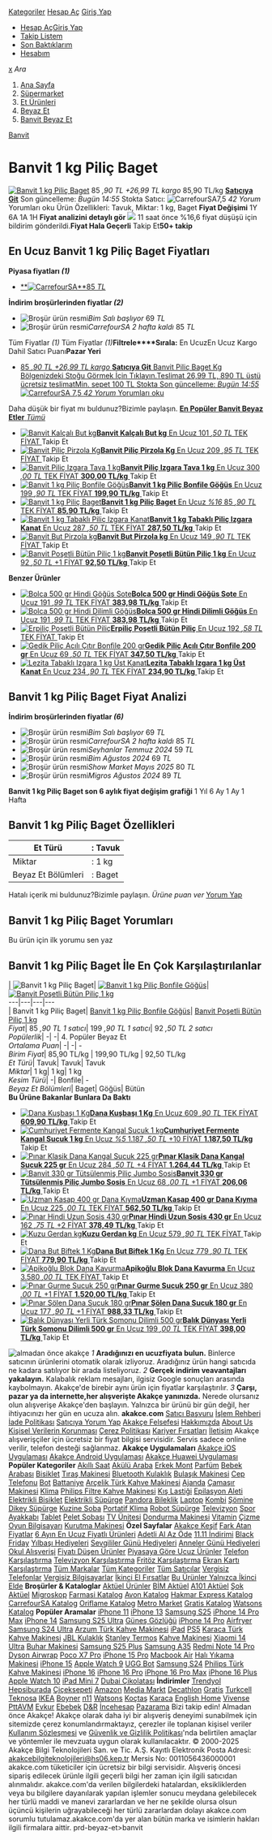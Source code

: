 [](https://www.akakce.com/ "Anasayfaya gitmek için tıklayın")
[Kategoriler](https://www.akakce.com/tum-kategoriler/ "Kategoriler")
[Hesap Aç](https://www.akakce.com/akakcem/giris/?m=1&s=6) [Giriş Yap](https://www.akakce.com/akakcem/giris/)
[](https://www.akakce.com/akakcem/ "Hesabım")
  * [Hesap Aç](https://www.akakce.com/akakcem/giris/?m=1&s=1)[Giriş Yap](https://www.akakce.com/akakcem/giris/)
  * [Takip Listem](https://www.akakce.com/akakcem/takip-listem/)
  * [Son Baktıklarım](https://www.akakce.com/son-baktiklarim/)
  * [Hesabım](https://www.akakce.com/akakcem/)


[](https://www.akakce.com/akakcem/takip-listem/ "Takip Listem")
[x](https://www.akakce.com/beyaz-et/en-ucuz-banvit-1-kg-pilic-baget-fiyati,1203577865.html#Sil "Sil") _Ara_
  1. [Ana Sayfa](https://www.akakce.com/ "Ana Sayfa")
  2. [Süpermarket](https://www.akakce.com/supermarket.html "Süpermarket")
  3. [Et Ürünleri](https://www.akakce.com/et-urunleri.html "Et Ürünleri")
  4. [Beyaz Et](https://www.akakce.com/beyaz-et.html "Beyaz Et")
  5. [Banvit Beyaz Et](https://www.akakce.com/beyaz-et/banvit.html "Banvit Beyaz Et")


[Banvit](https://www.akakce.com/banvit.html "Banvit")
# Banvit 1 kg Piliç Baget
[![Banvit 1 kg Piliç Baget](https://cdn.akakce.com/z/banvit/banvit-1-kg-pilic-baget.jpg)](https://cdn.akakce.com/z/banvit/banvit-1-kg-pilic-baget.jpg "Banvit 1 kg Piliç Baget")
85 _,90 TL_ _+26,99 TL kargo_ 85,90 TL/kg [ **Satıcıya Git**](https://www.akakce.com/c/?z=125&v=1943&s=1&p=1203577865&c=16608&g=600679502&f=%2Fr%2F%3Fpr%3D1203577865%26vd%3D1943%26pg%3D600679502) Son güncelleme: _Bugün 14:55_ Stokta Satıcı: ![CarrefourSA](https://cdn.akakce.com/im/m6/1943.svg)7,5 _42 Yorum_ Yorumları oku
Ürün Özellikleri: Tavuk, Miktar: 1 kg, Baget
**Fiyat Değişimi** 1Y 6A 1A 1H
**Fiyat analizini detaylı gör**
![](https://cdn.akakce.com/t.gif)
11 saat önce %16,6 fiyat düşüşü için bildirim gönderildi.**Fiyat Hala Geçerli**
Takip Et**50+ takip**
## En Ucuz Banvit 1 kg Piliç Baget Fiyatları
**Piyasa fiyatları _(1)_**
  * [**![CarrefourSA](https://cdn.akakce.com/im/m6/1943.svg)**85 _TL_](https://www.akakce.com/c/?z=128&v=1943&s=1&p=1203577865&c=16608&g=600679502&f=%2Fr%2F%3Fpr%3D1203577865%26vd%3D1943%26pg%3D600679502)


**İndirim broşürlerinden fiyatlar _(2)_**
  * ![Broşür ürün resmi](https://cdn.akakce.com/_bro/d/731/47690/47690_400673_976843.jpg)_Bim_ _Salı başlıyor_ 69 _TL_
  * ![Broşür ürün resmi](https://cdn.akakce.com/_bro/d/1943/47803/47803_401075_979019.jpg)_CarrefourSA_ _2 hafta kaldı_ 85 _TL_


Tüm Fiyatlar _(1)_
Tüm Fiyatlar _(1)_**Filtrele****Sırala:** En UcuzEn Ucuz Kargo Dahil Satıcı Puanı**Pazar Yeri**
  * [ 85 _,90 TL_ _+26,99 TL kargo_ **Satıcıya Git** Banvit Piliç Baget Kg Bölgenizdeki Stoğu Görmek İçin Tıklayın.Teslimat 26,99 TL, 890 TL üstü ücretsiz teslimatMin. sepet 100 TL Stokta Son güncelleme: _Bugün 14:55_ ![CarrefourSA](https://cdn.akakce.com/t.gif) 7,5 _42 Yorum_ Yorumları oku ](https://www.akakce.com/c/?s=1&v=1943&p=1203577865&c=16608&g=600679502&f=%2Fr%2F%3Fpr%3D1203577865%26vd%3D1943%26pg%3D600679502)


Daha düşük bir fiyat mı buldunuz?Bizimle paylaşın.
[**En Popüler Banvit Beyaz Etler** _Tümü_](https://www.akakce.com/beyaz-et/banvit.html "En Popüler Banvit Beyaz Etler ")
  * [![Banvit Kalçalı But kg](https://cdn.akakce.com/t.gif)**Banvit Kalçalı But kg** En Ucuz 101 _,50 TL_ TEK FİYAT  ](https://www.akakce.com/beyaz-et/en-ucuz-banvit-kalcali-but-kg-fiyati,335645008.html "Banvit Kalçalı But kg")Takip Et
  * [![Banvit Piliç Pirzola Kg](https://cdn.akakce.com/t.gif)**Banvit Piliç Pirzola Kg** En Ucuz 209 _,95 TL_ TEK FİYAT  ](https://www.akakce.com/beyaz-et/en-ucuz-banvit-pilic-pirzola-kg-fiyati,480232292.html "Banvit Piliç Pirzola Kg")Takip Et
  * [![Banvit Piliç Izgara Tava 1 kg](https://cdn.akakce.com/t.gif)**Banvit Piliç Izgara Tava 1 kg** En Ucuz 300 _,00 TL_ TEK FİYAT  **300,00 TL/kg** ](https://www.akakce.com/beyaz-et/en-ucuz-banvit-pilic-izgara-tava-1-kg-fiyati,1213622807.html "Banvit Piliç Izgara Tava 1 kg")Takip Et
  * [![Banvit 1 kg Piliç Bonfile Göğüs](https://cdn.akakce.com/t.gif)**Banvit 1 kg Piliç Bonfile Göğüs** En Ucuz 199 _,90 TL_ TEK FİYAT  **199,90 TL/kg** ](https://www.akakce.com/beyaz-et/en-ucuz-banvit-1-kg-pilic-bonfile-gogus-fiyati,1172694497.html "Banvit 1 kg Piliç Bonfile Göğüs")Takip Et
  * [![Banvit 1 kg Piliç Baget](https://cdn.akakce.com/t.gif)**Banvit 1 kg Piliç Baget** En Ucuz _%16_ 85 _,90 TL_ TEK FİYAT  **85,90 TL/kg** ](https://www.akakce.com/beyaz-et/en-ucuz-banvit-1-kg-pilic-baget-fiyati,1203577865.html "Banvit 1 kg Piliç Baget")Takip Et
  * [![Banvit 1 kg Tabaklı Piliç Izgara Kanat](https://cdn.akakce.com/t.gif)**Banvit 1 kg Tabaklı Piliç Izgara Kanat** En Ucuz 287 _,50 TL_ TEK FİYAT  **287,50 TL/kg** ](https://www.akakce.com/beyaz-et/en-ucuz-banvit-1-kg-tabakli-pilic-izgara-kanat-fiyati,1071483250.html "Banvit 1 kg Tabaklı Piliç Izgara Kanat")Takip Et
  * [![Banvit But Pirzola kg](https://cdn.akakce.com/t.gif)**Banvit But Pirzola kg** En Ucuz 149 _,90 TL_ TEK FİYAT  ](https://www.akakce.com/beyaz-et/en-ucuz-banvit-but-pirzola-kg-fiyati,1312770250.html "Banvit But Pirzola kg")Takip Et
  * [![Banvit Poşetli Bütün Piliç 1 kg](https://cdn.akakce.com/t.gif)**Banvit Poşetli Bütün Piliç 1 kg** En Ucuz 92 _,50 TL_ +1 FİYAT **92,50 TL/kg** ](https://www.akakce.com/beyaz-et/en-ucuz-banvit-posetli-butun-pilic-1-kg-fiyati,1218677475.html "Banvit Poşetli Bütün Piliç 1 kg")Takip Et


**Benzer Ürünler**
  * [![Bolca 500 gr Hindi Göğüs Sote](https://cdn.akakce.com/t.gif)**Bolca 500 gr Hindi Göğüs Sote** En Ucuz 191 _,99 TL_ TEK FİYAT  **383,98 TL/kg** ](https://www.akakce.com/beyaz-et/en-ucuz-bolca-500-gr-hindi-gogus-sote-fiyati,1155457037.html "Bolca 500 gr Hindi Göğüs Sote")Takip Et
  * [![Bolca 500 gr Hindi Dilimli Göğüs](https://cdn.akakce.com/t.gif)**Bolca 500 gr Hindi Dilimli Göğüs** En Ucuz 191 _,99 TL_ TEK FİYAT  **383,98 TL/kg** ](https://www.akakce.com/beyaz-et/en-ucuz-bolca-500-gr-hindi-dilimli-gogus-fiyati,1155457033.html "Bolca 500 gr Hindi Dilimli Göğüs")Takip Et
  * [![Erpiliç Poşetli Bütün Piliç](https://cdn.akakce.com/t.gif)**Erpiliç Poşetli Bütün Piliç** En Ucuz 192 _,58 TL_ TEK FİYAT  ](https://www.akakce.com/beyaz-et/en-ucuz-erpilic-posetli-butun-pilic-fiyati,787137460.html "Erpiliç Poşetli Bütün Piliç")Takip Et
  * [![Gedik Piliç Acılı Çıtır Bonfile 200 gr](https://cdn.akakce.com/t.gif)**Gedik Piliç Acılı Çıtır Bonfile 200 gr** En Ucuz 69 _,50 TL_ TEK FİYAT  **347,50 TL/kg** ](https://www.akakce.com/beyaz-et/en-ucuz-gedik-pilic-acili-citir-bonfile-200-gr-fiyati,879633556.html "Gedik Piliç Acılı Çıtır Bonfile 200 gr")Takip Et
  * [![Lezita Tabaklı Izgara 1 kg Üst Kanat](https://cdn.akakce.com/t.gif)**Lezita Tabaklı Izgara 1 kg Üst Kanat** En Ucuz 234 _,90 TL_ TEK FİYAT  **234,90 TL/kg** ](https://www.akakce.com/beyaz-et/en-ucuz-lezita-tabakli-izgara-1-kg-ust-kanat-fiyati,1176707655.html "Lezita Tabaklı Izgara 1 kg Üst Kanat")Takip Et


## Banvit 1 kg Piliç Baget Fiyat Analizi
**İndirim broşürlerinden fiyatlar _(6)_**
  * ![Broşür ürün resmi](https://cdn.akakce.com/t.gif)_Bim_ _Salı başlıyor_ 69 _TL_
  * ![Broşür ürün resmi](https://cdn.akakce.com/t.gif)_CarrefourSA_ _2 hafta kaldı_ 85 _TL_
  * ![Broşür ürün resmi](https://cdn.akakce.com/t.gif)_Seyhanlar_ _Temmuz 2024_ 59 _TL_
  * ![Broşür ürün resmi](https://cdn.akakce.com/t.gif)_Bim_ _Ağustos 2024_ 69 _TL_
  * ![Broşür ürün resmi](https://cdn.akakce.com/t.gif)_Show Market_ _Mayıs 2025_ 80 _TL_
  * ![Broşür ürün resmi](https://cdn.akakce.com/t.gif)_Migros_ _Ağustos 2024_ 89 _TL_


**Banvit 1 kg Piliç Baget son 6 aylık fiyat değişim grafiği**
1 Yıl 6 Ay 1 Ay 1 Hafta
## Banvit 1 kg Piliç Baget Özellikleri
Et Türü| : Tavuk  
---|---  
Miktar| : 1 kg  
Beyaz Et Bölümleri| : Baget  
Hatalı içerik mi buldunuz?Bizimle paylaşın.
_Ürüne puan ver_
[Yorum Yap](https://www.akakce.com/yorum/?p=1203577865#YorumYap)
## Banvit 1 kg Piliç Baget Yorumları
Bu ürün için ilk yorumu sen yaz
## Banvit 1 kg Piliç Baget İle En Çok Karşılaştırılanlar
| ![Banvit 1 kg Piliç Baget](https://cdn.akakce.com/t.gif)| [![Banvit 1 kg Piliç Bonfile Göğüs](https://cdn.akakce.com/t.gif)](https://www.akakce.com/beyaz-et/en-ucuz-banvit-1-kg-pilic-bonfile-gogus-fiyati,1172694497.html "Banvit 1 kg Piliç Bonfile Göğüs")| [![Banvit Poşetli Bütün Piliç 1 kg](https://cdn.akakce.com/t.gif)](https://www.akakce.com/beyaz-et/en-ucuz-banvit-posetli-butun-pilic-1-kg-fiyati,1218677475.html "Banvit Poşetli Bütün Piliç 1 kg")  
---|---|---|---  
| Banvit 1 kg Piliç Baget| [Banvit 1 kg Piliç Bonfile Göğüs](https://www.akakce.com/beyaz-et/en-ucuz-banvit-1-kg-pilic-bonfile-gogus-fiyati,1172694497.html "Banvit 1 kg Piliç Bonfile Göğüs")| [Banvit Poşetli Bütün Piliç 1 kg](https://www.akakce.com/beyaz-et/en-ucuz-banvit-posetli-butun-pilic-1-kg-fiyati,1218677475.html "Banvit Poşetli Bütün Piliç 1 kg")  
 _Fiyat_|  85 _,90 TL_ _1 satıcı_|  199 _,90 TL_ _1 satıcı_|  92 _,50 TL_ _2 satıcı_  
 _Popülerlik_|  -| -| 4. Popüler Beyaz Et  
 _Ortalama Puan_|  -| -| -  
_Birim Fiyat_|  85,90 TL/kg | 199,90 TL/kg | 92,50 TL/kg  
_Et Türü_|  Tavuk| Tavuk| Tavuk  
 _Miktar_|  1 kg| 1 kg| 1 kg  
 _Kesim Türü_|  -| Bonfile| -  
_Beyaz Et Bölümleri_|  Baget| Göğüs| Bütün  
**Bu Ürüne Bakanlar Bunlara Da Baktı**
  * [![Dana Kuşbaşı 1 Kg](https://cdn.akakce.com/t.gif)**Dana Kuşbaşı 1 Kg** En Ucuz 609 _,90 TL_ TEK FİYAT  **609,90 TL/kg** ](https://www.akakce.com/kirmizi-et/en-ucuz-dana-kusbasi-1-kg-fiyati,1171133660.html "Dana Kuşbaşı 1 Kg")Takip Et
  * [![Cumhuriyet Fermente Kangal Sucuk 1 kg](https://cdn.akakce.com/t.gif)**Cumhuriyet Fermente Kangal Sucuk 1 kg** En Ucuz _%5_ 1.187 _,50 TL_ +10 FİYAT **1.187,50 TL/kg** ](https://www.akakce.com/sucuk/en-ucuz-cumhuriyet-fermente-1-kg-kangal-fiyati,587469083.html "Cumhuriyet Fermente Kangal Sucuk 1 kg")Takip Et
  * [![Pınar Klasik Dana Kangal Sucuk 225 gr](https://cdn.akakce.com/t.gif)**Pınar Klasik Dana Kangal Sucuk 225 gr** En Ucuz 284 _,50 TL_ +4 FİYAT **1.264,44 TL/kg** ](https://www.akakce.com/sucuk/en-ucuz-pinar-klasik-225-gr-fermente-kangal-fiyati,355485027.html "Pınar Klasik Dana Kangal Sucuk 225 gr")Takip Et
  * [![Banvit 330 gr Tütsülenmiş Piliç Jumbo Sosis](https://cdn.akakce.com/t.gif)**Banvit 330 gr Tütsülenmiş Piliç Jumbo Sosis** En Ucuz 68 _,00 TL_ +1 FİYAT **206,06 TL/kg** ](https://www.akakce.com/sosis/en-ucuz-banvit-330-gr-tutsulenmis-pilic-jumbo-fiyati,1033664764.html "Banvit 330 gr Tütsülenmiş Piliç Jumbo Sosis")Takip Et
  * [![Uzman Kasap 400 gr Dana Kıyma](https://cdn.akakce.com/t.gif)**Uzman Kasap 400 gr Dana Kıyma** En Ucuz 225 _,00 TL_ TEK FİYAT  **562,50 TL/kg** ](https://www.akakce.com/kirmizi-et/en-ucuz-uzman-kasap-400-gr-dana-kiyma-fiyati,1888733632.html "Uzman Kasap 400 gr Dana Kıyma")Takip Et
  * [![Pınar Hindi Uzun Sosis 430 gr](https://cdn.akakce.com/t.gif)**Pınar Hindi Uzun Sosis 430 gr** En Ucuz 162 _,75 TL_ +2 FİYAT **378,49 TL/kg** ](https://www.akakce.com/sosis/en-ucuz-pinar-430-gr-hindi-uzun-fiyati,830867980.html "Pınar Hindi Uzun Sosis 430 gr")Takip Et
  * [![Kuzu Gerdan kg](https://cdn.akakce.com/t.gif)**Kuzu Gerdan kg** En Ucuz 579 _,90 TL_ TEK FİYAT  ](https://www.akakce.com/kirmizi-et/en-ucuz-kuzu-gerdan-kg-fiyati,1640750155.html "Kuzu Gerdan kg")Takip Et
  * [![Dana But Biftek 1 Kg](https://cdn.akakce.com/t.gif)**Dana But Biftek 1 Kg** En Ucuz 779 _,90 TL_ TEK FİYAT  **779,90 TL/kg** ](https://www.akakce.com/kirmizi-et/en-ucuz-dana-but-biftek-1-kg-fiyati,1039383558.html "Dana But Biftek 1 Kg")Takip Et
  * [![Apikoğlu Blok Dana Kavurma](https://cdn.akakce.com/t.gif)**Apikoğlu Blok Dana Kavurma** En Ucuz 3.580 _,00 TL_ TEK FİYAT  ](https://www.akakce.com/kavurmalar/en-ucuz-apikoglu-blok-dana-fiyati,860508841.html "Apikoğlu Blok Dana Kavurma")Takip Et
  * [![Pınar Gurme Sucuk 250 gr](https://cdn.akakce.com/t.gif)**Pınar Gurme Sucuk 250 gr** En Ucuz 380 _,00 TL_ +1 FİYAT **1.520,00 TL/kg** ](https://www.akakce.com/sucuk/en-ucuz-pinar-gurme-250-gr-fiyati,5695282.html "Pınar Gurme Sucuk 250 gr")Takip Et
  * [![Pınar Şölen Dana Sucuk 180 gr](https://cdn.akakce.com/t.gif)**Pınar Şölen Dana Sucuk 180 gr** En Ucuz 177 _,90 TL_ +1 FİYAT **988,33 TL/kg** ](https://www.akakce.com/sucuk/en-ucuz-pinar-solen-180-gr-kangal-fiyati,1185228618.html "Pınar Şölen Dana Sucuk 180 gr")Takip Et
  * [![Balık Dünyası Yerli Türk Somonu Dilimli 500 gr](https://cdn.akakce.com/t.gif)**Balık Dünyası Yerli Türk Somonu Dilimli 500 gr** En Ucuz 199 _,00 TL_ TEK FİYAT  **398,00 TL/kg** ](https://www.akakce.com/deniz-urunu/en-ucuz-balik-dunyasi-yerli-turk-somonu-dilimli-500-gr-fiyati,534387435.html "Balık Dünyası Yerli Türk Somonu Dilimli 500 gr")Takip Et


![almadan önce akakçe](https://cdn.akakce.com/t.gif?f)
_1_ **Aradığınızı en ucuzfiyata bulun.** Binlerce satıcının ürünlerini otomatik olarak izliyoruz. Aradığınız ürün hangi satıcıda ne kadara satılıyor bir arada listeliyoruz. 
_2_ **Gerçek indirim veavantajları yakalayın.** Kalabalık reklam mesajları, ilgisiz Google sonuçları arasında kaybolmayın. Akakçe'de birebir aynı ürün için fiyatlar karşılaştırılır. 
_3_ **Çarşı, pazar ya da internette,her alışverişte Akakçe yanınızda.** Nerede olursanız olun alışverişe Akakçe'den başlayın. Yalnızca bir ürünü bir gün değil, her ihtiyacınızı her gün en ucuza alın. 
**akakce.com** [Satıcı Başvuru](https://www.akakce.com/magaza-basvuru/ "Satıcı Başvuru") [İşlem Rehberi](https://www.akakce.com/info/islem-rehberi.asp "İşlem Rehberi") [İade Politikası](https://www.akakce.com/info/iade-politikasi.asp "İade Politikası") [Satıcıya Yorum Yap](https://www.akakce.com/magaza/degerlendir/ "Satıcıya Yorum Yap") [Akakçe Felsefesi](https://www.akakce.com/akakce-felsefesi/ "Akakçe Felsefesi") [Hakkımızda](https://www.akakce.com/info/hakkimizda.asp "Hakkımızda") [About Us](https://www.akakce.com/info/about-us.asp "About Us") [Kişisel Verilerin Korunması](https://www.akakce.com/info/kvkk/ "Kişisel Verilerin Korunması ve İşletilmesi Hakkında Aydınlatma") [Çerez Politikası](https://www.akakce.com/info/kvkk/cerez-politikasi/ "Çerez Politikası") [Kariyer Fırsatları](https://www.linkedin.com/jobs/search?keywords=Akak%C3%A7e&location=Turkey "Kariyer Fırsatları") [İletişim](https://www.akakce.com/iletisim/ "İletişim") Akakçe alışverişçiler için ücretsiz bir fiyat bilgisi servisidir. Servis sadece online verilir, telefon desteği sağlanmaz. **Akakçe Uygulamaları** [Akakçe iOS Uygulaması](https://apps.apple.com/tr/app/akakçe/id652120057 "Akakçe iOS Uygulaması App Store'da") [Akakçe Android Uygulaması](https://play.google.com/store/apps/details?id=com.akakce.akakce "Akakçe Android Uygulaması Play Store'da") [Akakçe Huawei Uygulaması](https://appgallery.huawei.com/app/C101475537?sharePrepath=ag&locale=tr_TR&source=appshare&subsource=C101475537 "Akakçe Huawei Uygulaması AppGallery'de")
**Popüler Kategoriler** [Akıllı Saat](https://www.akakce.com/akilli-saat.html "Akıllı Saat") [Akülü Araba](https://www.akakce.com/akulu-araba.html "Akülü Araba") [Erkek Mont](https://www.akakce.com/erkek-mont.html "Erkek Mont") [Parfüm](https://www.akakce.com/parfum.html "Parfüm") [Bebek Arabası](https://www.akakce.com/bebek-arabasi.html "Bebek Arabası") [Bisiklet](https://www.akakce.com/bisiklet.html "Bisiklet") [Tıraş Makinesi](https://www.akakce.com/tiras-makinesi.html "Tıraş Makinesi") [Bluetooth Kulaklık](https://www.akakce.com/bluetooth-kulaklik.html "Bluetooth Kulaklık") [Bulaşık Makinesi](https://www.akakce.com/bulasik-makinesi.html "Bulaşık Makinesi") [Cep Telefonu](https://www.akakce.com/cep-telefonu.html "Cep Telefonu") [Bot](https://www.akakce.com/bot.html "Bot") [Battaniye](https://www.akakce.com/battaniye.html "Battaniye") [Arçelik Türk Kahve Makinesi](https://www.akakce.com/turk-kahve-makinesi/arcelik.html "Arçelik Türk Kahve Makinesi") [Ajanda](https://www.akakce.com/ajanda.html "Ajanda") [Çamaşır Makinesi](https://www.akakce.com/camasir-makinesi.html "Çamaşır Makinesi") [Klima](https://www.akakce.com/klima.html "Klima") [Philips Filtre Kahve Makinesi](https://www.akakce.com/filtre-kahve-makinesi/philips.html "Philips Filtre Kahve Makinesi") [Kış Lastiği](https://www.akakce.com/lastik/kis-lastigi.html "Kış Lastiği") [Epilasyon Aleti](https://www.akakce.com/epilasyon-aleti.html "Epilasyon Aleti") [Elektrikli Bisiklet](https://www.akakce.com/elektrikli-bisiklet.html "Elektrikli Bisiklet") [Elektrikli Süpürge](https://www.akakce.com/elektrikli-supurge.html "Elektrikli Süpürge") [Pandora Bileklik](https://www.akakce.com/bileklik/pandora.html "Pandora Bileklik") [Laptop](https://www.akakce.com/laptop-notebook.html "Laptop") [Kombi](https://www.akakce.com/kombi.html "Kombi") [Şömine](https://www.akakce.com/somine.html "Şömine") [Dikey Süpürge](https://www.akakce.com/dikey-supurge.html "Dikey Süpürge") [Kuzine Soba](https://www.akakce.com/soba/kuzine.html "Kuzine Soba") [Portatif Klima](https://www.akakce.com/klima/mobil-klima.html "Portatif Klima") [Robot Süpürge](https://www.akakce.com/robot-supurge.html "Robot Süpürge") [Televizyon](https://www.akakce.com/televizyon.html "Televizyon") [Spor Ayakkabı](https://www.akakce.com/spor-ayakkabi.html "Spor Ayakkabı") [Tablet](https://www.akakce.com/tablet.html "Tablet") [Pelet Sobası](https://www.akakce.com/soba/pelet.html "Pelet Sobası") [TV Ünitesi](https://www.akakce.com/tv-unitesi.html "TV Ünitesi") [Dondurma Makinesi](https://www.akakce.com/dondurma-makinesi.html "Dondurma Makinesi") [Vitamin](https://www.akakce.com/vitamin-mineral.html "Vitamin") [Çizme](https://www.akakce.com/cizme.html "Çizme") [Oyun Bilgisayarı](https://www.akakce.com/oyun-bilgisayari.html "Oyun Bilgisayarı") [Kurutma Makinesi](https://www.akakce.com/camasir-kurutma-makinesi.html "Kurutma Makinesi")
**Özel Sayfalar** [Akakçe Keşif](https://www.akakce.com/kesfet/ "Akakçe Keşif") [Fark Atan Fiyatlar](https://www.akakce.com/fark-atan-fiyatlar/ "Fark Atan Fiyatlar") [6 Ayın En Ucuz Fiyatlı Ürünleri](https://www.akakce.com/son-alti-ayin-en-ucuz-fiyatli-urunleri/ "6 Ayın En Ucuz Fiyatlı Ürünleri") [Adetli Al Az Öde](https://www.akakce.com/adetli-al-az-ode/ "Adetli Al Az Öde") [11.11 İndirimi](https://www.akakce.com/11-11-indirimi/ "11.11 İndirimi") [Black Friday](https://www.akakce.com/black-friday-indirimleri/ "Black Friday") [Yılbaşı Hediyeleri](https://www.akakce.com/yilbasi-hediyeleri/ "Yılbaşı Hediyeleri") [Sevgililer Günü Hediyeleri](https://www.akakce.com/sevgililer-gunu-hediyeleri/ "Sevgililer Günü Hediyeleri") [Anneler Günü Hediyeleri](https://www.akakce.com/anneler-gunu-hediyeleri/ "Anneler Günü Hediyeleri") [Okul Alışverişi](https://www.akakce.com/okul-alisverisi/ "Okul Alışverişi") [Fiyatı Düşen Ürünler](https://www.akakce.com/fiyati-dusen-urunler/ "Fiyatı Düşen Ürünler") [Piyasaya Göre Ucuz Ürünler](https://www.akakce.com/piyasaya-gore-ucuz-urunler/ "Piyasaya Göre Ucuz Ürünler") [Telefon Karşılaştırma](https://www.akakce.com/telefon-karsilastirma/ "Telefon Karşılaştırma") [Televizyon Karşılaştırma](https://www.akakce.com/televizyon-karsilastirma/ "Televizyon Karşılaştırma") [Fritöz Karşılaştırma](https://www.akakce.com/fritoz-karsilastirma/ "Fritöz Karşılaştırma") [Ekran Kartı Karşılaştırma](https://www.akakce.com/ekran-karti-karsilastirma/ "Ekran Kartı Karşılaştırma") [Tüm Markalar](https://www.akakce.com/tum-markalar/ "Tüm Markalar") [Tüm Kategoriler](https://www.akakce.com/tum-kategoriler/ "Tüm Kategoriler") [Tüm Satıcılar](https://www.akakce.com/tum-saticilar/ "Tüm Satıcılar") [Vergisiz Telefonlar](https://www.akakce.com/vergisiz-telefonlar/ "Vergisiz Telefonlar") [Vergisiz Bilgisayarlar](https://www.akakce.com/vergisiz-bilgisayarlar/ "Vergisiz Bilgisayarlar") [İkinci El Fırsatlar](https://www.akakce.com/ikinci-el-firsatlar/ "İkinci El Fırsatlar") [Bu Ürünler Yalnızca İkinci Elde](https://www.akakce.com/bu-urunler-yalnizca-ikinci-elde/ "Bu Ürünler Yalnızca İkinci Elde") **Broşürler & Kataloglar** [Aktüel Ürünler](https://www.akakce.com/brosurler/ "Aktüel Ürünler") [BİM Aktüel](https://www.akakce.com/brosurler/bim "BİM Aktüel") [A101 Aktüel](https://www.akakce.com/brosurler/a101 "A101 Aktüel") [Şok Aktüel](https://www.akakce.com/brosurler/sok "Şok Aktüel") [Migroskop](https://www.akakce.com/brosurler/migros "Migroskop") [Farmasi Katalog](https://www.akakce.com/brosurler/farmasiint "Farmasi Katalog") [Avon Katalog](https://www.akakce.com/brosurler/avon "Avon Katalog") [Hakmar Express Katalog](https://www.akakce.com/brosurler/hakmarexpress "Hakmar Express Katalog") [CarrefourSA Katalog](https://www.akakce.com/brosurler/carrefoursa "CarrefourSA Katalog") [Oriflame Katalog](https://www.akakce.com/brosurler/oriflame "Oriflame Katalog") [Metro Market](https://www.akakce.com/brosurler/metro-tr "Metro Market") [Gratis Katalog](https://www.akakce.com/brosurler/gratis "Gratis Katalog") [Watsons Katalog](https://www.akakce.com/brosurler/watsons "Watsons Katalog")
**Popüler Aramalar** [iPhone 11](https://www.akakce.com/cep-telefonu/iphone-11.html "iPhone 11") [iPhone 13](https://www.akakce.com/cep-telefonu/en-ucuz-iphone-13-fiyati,1101115595.html "iPhone 13") [Samsung S25](https://www.akakce.com/cep-telefonu/en-ucuz-samsung-galaxy-s25-fiyati,2095843206.html "Samsung S25") [iPhone 14 Pro Max](https://www.akakce.com/cep-telefonu/en-ucuz-iphone-14-pro-max-fiyati,1411234580.html "iPhone 14 Pro Max") [iPhone 14](https://www.akakce.com/cep-telefonu/en-ucuz-iphone-14-fiyati,1411233953.html "iPhone 14") [Samsung S25 Ultra](https://www.akakce.com/cep-telefonu/en-ucuz-samsung-galaxy-s25-ultra-fiyati,651960345.html "Samsung S25 Ultra") [Güneş Gözlüğü](https://www.akakce.com/gunes-gozlugu.html "Güneş Gözlüğü") [iPhone 14 Pro](https://www.akakce.com/cep-telefonu/en-ucuz-iphone-14-pro-fiyati,1804493384.html "iPhone 14 Pro") [Airfryer](https://www.akakce.com/fritoz.html "Airfryer") [Samsung S24 Ultra](https://www.akakce.com/cep-telefonu/en-ucuz-samsung-galaxy-s24-ultra-512-gb-fiyati,176113483.html "Samsung S24 Ultra") [Arzum Türk Kahve Makinesi](https://www.akakce.com/turk-kahve-makinesi/arzum.html "Arzum Türk Kahve Makinesi") [iPad](https://www.akakce.com/tablet/apple.html "iPad") [PS5](https://www.akakce.com/ps5/en-ucuz-ps5-825-gb-ssd-fiyati,687564897.html "PS5") [Karaca Türk Kahve Makinesi](https://www.akakce.com/turk-kahve-makinesi/karaca.html "Karaca Türk Kahve Makinesi") [JBL Kulaklık](https://www.akakce.com/kulaklik/jbl.html "JBL Kulaklık") [Stanley Termos](https://www.akakce.com/termos/stanley.html "Stanley Termos") [Kahve Makinesi](https://www.akakce.com/kahve-makinesi.html "Kahve Makinesi") [Xiaomi 14 Ultra](https://www.akakce.com/cep-telefonu/en-ucuz-xiaomi-14-ultra-fiyati,579421380.html "Xiaomi 14 Ultra") [Buhar Makinesi](https://www.akakce.com/buhar-makinesi.html "Buhar Makinesi") [Samsung S25 Plus](https://www.akakce.com/cep-telefonu/en-ucuz-samsung-galaxy-s25-plus-fiyati,917798760.html "Samsung S25 Plus") [Samsung A35](https://www.akakce.com/cep-telefonu/en-ucuz-samsung-galaxy-a35-fiyati,520986539.html "Samsung A35") [Redmi Note 14 Pro](https://www.akakce.com/cep-telefonu/en-ucuz-xiaomi-redmi-note-14-pro-512-gb-12-gb-fiyati,917295168.html "Redmi Note 14 Pro") [Dyson Airwrap](https://www.akakce.com/sac-sekillendirme-seti/en-ucuz-dyson-airwrap-complete-uzun-multi-styler-sac-sekillendirme-seri-fiyati,9502265.html "Dyson Airwrap") [Poco X7 Pro](https://www.akakce.com/cep-telefonu/en-ucuz-poco-x7-pro-512-gb-12-gb-fiyati,905463218.html "Poco X7 Pro") [iPhone 15 Pro](https://www.akakce.com/cep-telefonu/en-ucuz-iphone-15-pro-fiyati,1745758200.html "iPhone 15 Pro") [Macbook Air](https://www.akakce.com/laptop-notebook/macbook-air.html "Macbook Air") [Halı Yıkama Makinesi](https://www.akakce.com/hali-yikama-makinesi.html "Halı Yıkama Makinesi") [iPhone 15](https://www.akakce.com/cep-telefonu/en-ucuz-iphone-15-fiyati,1745758198.html "iPhone 15") [Apple Watch 9](https://www.akakce.com/akilli-saat/en-ucuz-apple-watch-series-9-gps-45mm-fiyati,282654601.html "Apple Watch 9") [UGG Bot](https://www.akakce.com/bot/ugg.html "UGG Bot") [Samsung S24](https://www.akakce.com/cep-telefonu/en-ucuz-samsung-galaxy-s24-fiyati,176112489.html "Samsung S24") [Philips Türk Kahve Makinesi](https://www.akakce.com/turk-kahve-makinesi/philips.html "Philips Türk Kahve Makinesi") [iPhone 16](https://www.akakce.com/cep-telefonu/en-ucuz-iphone-16-fiyati,233850107.html "iPhone 16") [iPhone 16 Pro](https://www.akakce.com/cep-telefonu/en-ucuz-iphone-16-pro-fiyati,760848471.html "iPhone 16 Pro") [iPhone 16 Pro Max](https://www.akakce.com/cep-telefonu/en-ucuz-iphone-16-pro-max-fiyati,491759906.html "iPhone 16 Pro Max") [iPhone 16 Plus](https://www.akakce.com/cep-telefonu/en-ucuz-iphone-16-plus-fiyati,310912012.html "iPhone 16 Plus") [Apple Watch 10](https://www.akakce.com/akilli-saat/en-ucuz-apple-watch-series-10-gps-46mm-aluminyum-kasa-spor-kordon-fiyati,760882871.html "Apple Watch 10") [iPad Mini 7](https://www.akakce.com/tablet/en-ucuz-ipad-mini-7-nesil-wi-fi-128-gb-8-3-fiyati,798394742.html "iPad Mini 7") [Dubai Çikolatası](https://www.akakce.com/cikolata/dubai.html "Dubai Çikolatası")
**İndirimler** [Trendyol](https://www.akakce.com/magaza/trendyol.html "Trendyol") [Hepsiburada](https://www.akakce.com/magaza/hepsiburada.html "Hepsiburada") [Çiçeksepeti](https://www.akakce.com/magaza/ciceksepeti.html "Çiçeksepeti") [Amazon](https://www.akakce.com/magaza/amazon.html "Amazon") [Media Markt](https://www.akakce.com/magaza/mediamarkt.html "Media Markt") [Decathlon](https://www.akakce.com/magaza/decathlon.html "Decathlon") [Gratis](https://www.akakce.com/magaza/gratis.html "Gratis") [Turkcell](https://www.akakce.com/magaza/turkcell.html "Turkcell") [Teknosa](https://www.akakce.com/magaza/teknosacom.html "Teknosa") [IKEA](https://www.akakce.com/ikea.html "IKEA") [Boyner](https://www.akakce.com/magaza/boyner.html "Boyner") [n11](https://www.akakce.com/magaza/n11.html "n11") [Watsons](https://www.akakce.com/magaza/watsons.html "Watsons") [Koçtaş](https://www.akakce.com/magaza/koctas.html "Koçtaş") [Karaca](https://www.akakce.com/karaca.html "Karaca") [English Home](https://www.akakce.com/english-home.html "English Home") [Vivense](https://www.akakce.com/magaza/vivensecom.html "Vivense") [PttAVM](https://www.akakce.com/magaza/eptt.html "PttAVM") [Evkur](https://www.akakce.com/magaza/evkur.html "Evkur") [Ebebek](https://www.akakce.com/magaza/e-bebek.html "Ebebek") [D&R](https://www.akakce.com/magaza/dr.html "D&R") [İncehesap](https://www.akakce.com/magaza/incehesap.html "İncehesap") [Pazarama](https://www.akakce.com/magaza/pazarama.html "Pazarama")
Bizi takip edin! [](https://www.facebook.com/akakcecom/ "Akakçe Facebook") [](https://x.com/akakce "Akakçe X") [](https://www.instagram.com/akakcecom/ "Akakçe Instagram") [](https://www.youtube.com/user/akakcecom "Akakçe Youtube") [](https://www.tiktok.com/@akakcecom "Akakçe Tiktok") [](https://www.linkedin.com/company/akakce/ "Akakçe Linkedin")
Almadan önce Akakçe! [](https://apps.apple.com/tr/app/akakçe/id652120057 "Akakçe iOS Uygulaması App Store'da")[](https://play.google.com/store/apps/details?id=com.akakce.akakce "Akakçe Android Uygulaması Play Store'da")[](https://appgallery.huawei.com/app/C101475537?sharePrepath=ag&locale=tr_TR&source=appshare&subsource=C101475537 "Akakçe Huawei Uygulaması AppGallery'de")
Akakçe olarak daha iyi bir alışveriş deneyimi sunabilmek için sitemizde çerez konumlandırmaktayız, çerezler ile toplanan kişisel veriler [Kullanım Sözleşmesi](https://www.akakce.com/info/kullanim-sozlesmesi.asp "Kullanım Sözleşmesi") ve [Güvenlik ve Gizlilik Politikası](https://www.akakce.com/info/guvenlik-ve-gizlilik-politikasi.asp "Güvenlik ve Gizlilik Politikası")'nda belirtilen amaçlar ve yöntemler ile mevzuata uygun olarak kullanılacaktır. © 2000-2025 Akakçe Bilgi Teknolojileri San. ve Tic. A.Ş. Kayıtlı Elektronik Posta Adresi: akakcebilgiteknolojileri@hs06.kep.tr Mersis No: 0011056436000001 
akakce.com tüketiciler için ücretsiz bir bilgi servisidir. Alışveriş öncesi sipariş edilecek ürünle ilgili geçerli bilgi her zaman için ilgili satıcıdan alınmalıdır. akakce.com'da verilen bilgilerdeki hatalardan, eksikliklerden veya bu bilgilere dayanılarak yapılan işlemler sonucu meydana gelebilecek her türlü maddi ve manevi zararlardan ve her ne şekilde olursa olsun üçüncü kişilerin uğrayabileceği her türlü zararlardan dolayı akakce.com sorumlu tutulamaz.akakce.com'da yer alan bütün marka ve isimlerin hakları ilgili firmalara aittir. 
prd-beyaz-et>banvit
